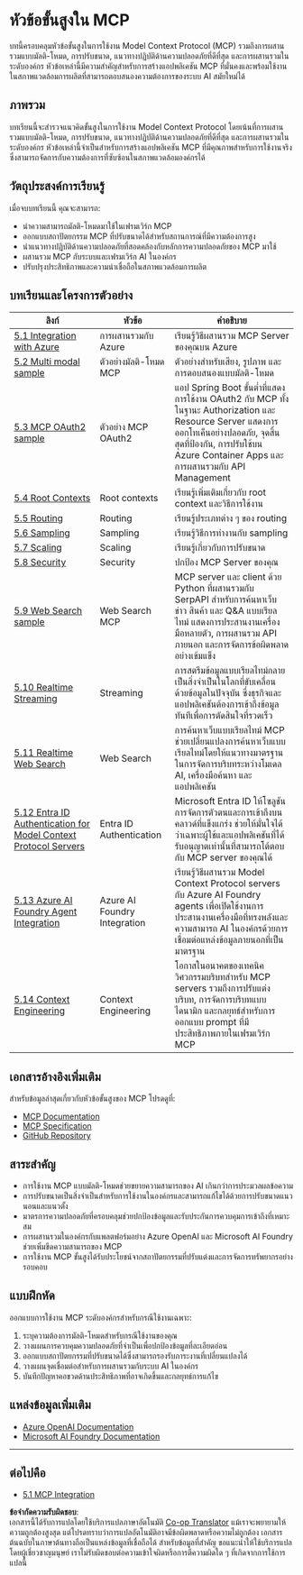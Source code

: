<!--
CO_OP_TRANSLATOR_METADATA:
{
  "original_hash": "a5c1d9e9856024d23da4a65a847c75ac",
  "translation_date": "2025-07-18T07:17:06+00:00",
  "source_file": "05-AdvancedTopics/README.md",
  "language_code": "th"
}
-->
# หัวข้อขั้นสูงใน MCP

บทนี้ครอบคลุมหัวข้อขั้นสูงในการใช้งาน Model Context Protocol (MCP) รวมถึงการผสานรวมแบบมัลติ-โหมด, การปรับขนาด, แนวทางปฏิบัติด้านความปลอดภัยที่ดีที่สุด และการผสานรวมในระดับองค์กร หัวข้อเหล่านี้มีความสำคัญสำหรับการสร้างแอปพลิเคชัน MCP ที่มั่นคงและพร้อมใช้งานในสภาพแวดล้อมการผลิตที่สามารถตอบสนองความต้องการของระบบ AI สมัยใหม่ได้

## ภาพรวม

บทเรียนนี้จะสำรวจแนวคิดขั้นสูงในการใช้งาน Model Context Protocol โดยเน้นที่การผสานรวมแบบมัลติ-โหมด, การปรับขนาด, แนวทางปฏิบัติด้านความปลอดภัยที่ดีที่สุด และการผสานรวมในระดับองค์กร หัวข้อเหล่านี้จำเป็นสำหรับการสร้างแอปพลิเคชัน MCP ที่มีคุณภาพสำหรับการใช้งานจริงซึ่งสามารถจัดการกับความต้องการที่ซับซ้อนในสภาพแวดล้อมองค์กรได้

## วัตถุประสงค์การเรียนรู้

เมื่อจบบทเรียนนี้ คุณจะสามารถ:

- นำความสามารถมัลติ-โหมดมาใช้ในเฟรมเวิร์ก MCP
- ออกแบบสถาปัตยกรรม MCP ที่ปรับขนาดได้สำหรับสถานการณ์ที่มีความต้องการสูง
- นำแนวทางปฏิบัติด้านความปลอดภัยที่สอดคล้องกับหลักการความปลอดภัยของ MCP มาใช้
- ผสานรวม MCP กับระบบและเฟรมเวิร์ก AI ในองค์กร
- ปรับปรุงประสิทธิภาพและความน่าเชื่อถือในสภาพแวดล้อมการผลิต

## บทเรียนและโครงการตัวอย่าง

| ลิงก์ | หัวข้อ | คำอธิบาย |
|------|-------|-------------|
| [5.1 Integration with Azure](./mcp-integration/README.md) | การผสานรวมกับ Azure | เรียนรู้วิธีผสานรวม MCP Server ของคุณบน Azure |
| [5.2 Multi modal sample](./mcp-multi-modality/README.md) | ตัวอย่างมัลติ-โหมด MCP | ตัวอย่างสำหรับเสียง, รูปภาพ และการตอบสนองแบบมัลติ-โหมด |
| [5.3 MCP OAuth2 sample](../../../05-AdvancedTopics/mcp-oauth2-demo) | ตัวอย่าง MCP OAuth2 | แอป Spring Boot ขั้นต่ำที่แสดงการใช้งาน OAuth2 กับ MCP ทั้งในฐานะ Authorization และ Resource Server แสดงการออกโทเค็นอย่างปลอดภัย, จุดสิ้นสุดที่ป้องกัน, การปรับใช้บน Azure Container Apps และการผสานรวมกับ API Management |
| [5.4 Root Contexts](./mcp-root-contexts/README.md) | Root contexts | เรียนรู้เพิ่มเติมเกี่ยวกับ root context และวิธีการใช้งาน |
| [5.5 Routing](./mcp-routing/README.md) | Routing | เรียนรู้ประเภทต่าง ๆ ของ routing |
| [5.6 Sampling](./mcp-sampling/README.md) | Sampling | เรียนรู้วิธีการทำงานกับ sampling |
| [5.7 Scaling](./mcp-scaling/README.md) | Scaling | เรียนรู้เกี่ยวกับการปรับขนาด |
| [5.8 Security](./mcp-security/README.md) | Security | ปกป้อง MCP Server ของคุณ |
| [5.9 Web Search sample](./web-search-mcp/README.md) | Web Search MCP | MCP server และ client ด้วย Python ที่ผสานรวมกับ SerpAPI สำหรับการค้นหาเว็บ ข่าว สินค้า และ Q&A แบบเรียลไทม์ แสดงการประสานงานเครื่องมือหลายตัว, การผสานรวม API ภายนอก และการจัดการข้อผิดพลาดอย่างเข้มแข็ง |
| [5.10 Realtime Streaming](./mcp-realtimestreaming/README.md) | Streaming | การสตรีมข้อมูลแบบเรียลไทม์กลายเป็นสิ่งจำเป็นในโลกที่ขับเคลื่อนด้วยข้อมูลในปัจจุบัน ซึ่งธุรกิจและแอปพลิเคชันต้องการเข้าถึงข้อมูลทันทีเพื่อการตัดสินใจที่รวดเร็ว |
| [5.11 Realtime Web Search](./mcp-realtimesearch/README.md) | Web Search | การค้นหาเว็บแบบเรียลไทม์ MCP ช่วยเปลี่ยนแปลงการค้นหาเว็บแบบเรียลไทม์โดยให้แนวทางมาตรฐานในการจัดการบริบทระหว่างโมเดล AI, เครื่องมือค้นหา และแอปพลิเคชัน |
| [5.12  Entra ID Authentication for Model Context Protocol Servers](./mcp-security-entra/README.md) | Entra ID Authentication | Microsoft Entra ID ให้โซลูชันการจัดการตัวตนและการเข้าถึงบนคลาวด์ที่แข็งแกร่ง ช่วยให้มั่นใจได้ว่าเฉพาะผู้ใช้และแอปพลิเคชันที่ได้รับอนุญาตเท่านั้นที่สามารถโต้ตอบกับ MCP server ของคุณได้ |
| [5.13 Azure AI Foundry Agent Integration](./mcp-foundry-agent-integration/README.md) | Azure AI Foundry Integration | เรียนรู้วิธีผสานรวม Model Context Protocol servers กับ Azure AI Foundry agents เพื่อเปิดใช้งานการประสานงานเครื่องมือที่ทรงพลังและความสามารถ AI ในองค์กรด้วยการเชื่อมต่อแหล่งข้อมูลภายนอกที่เป็นมาตรฐาน |
| [5.14 Context Engineering](./mcp-contextengineering/README.md) | Context Engineering | โอกาสในอนาคตของเทคนิควิศวกรรมบริบทสำหรับ MCP servers รวมถึงการปรับแต่งบริบท, การจัดการบริบทแบบไดนามิก และกลยุทธ์สำหรับการออกแบบ prompt ที่มีประสิทธิภาพภายในเฟรมเวิร์ก MCP |

## เอกสารอ้างอิงเพิ่มเติม

สำหรับข้อมูลล่าสุดเกี่ยวกับหัวข้อขั้นสูงของ MCP โปรดดูที่:
- [MCP Documentation](https://modelcontextprotocol.io/)
- [MCP Specification](https://spec.modelcontextprotocol.io/)
- [GitHub Repository](https://github.com/modelcontextprotocol)

## สาระสำคัญ

- การใช้งาน MCP แบบมัลติ-โหมดช่วยขยายความสามารถของ AI เกินกว่าการประมวลผลข้อความ
- การปรับขนาดเป็นสิ่งจำเป็นสำหรับการใช้งานในองค์กรและสามารถแก้ไขได้ด้วยการปรับขนาดแนวนอนและแนวตั้ง
- มาตรการความปลอดภัยที่ครอบคลุมช่วยปกป้องข้อมูลและรับประกันการควบคุมการเข้าถึงที่เหมาะสม
- การผสานรวมในองค์กรกับแพลตฟอร์มอย่าง Azure OpenAI และ Microsoft AI Foundry ช่วยเพิ่มขีดความสามารถของ MCP
- การใช้งาน MCP ขั้นสูงได้รับประโยชน์จากสถาปัตยกรรมที่ปรับแต่งและการจัดการทรัพยากรอย่างรอบคอบ

## แบบฝึกหัด

ออกแบบการใช้งาน MCP ระดับองค์กรสำหรับกรณีใช้งานเฉพาะ:

1. ระบุความต้องการมัลติ-โหมดสำหรับกรณีใช้งานของคุณ
2. วางแผนการควบคุมความปลอดภัยที่จำเป็นเพื่อปกป้องข้อมูลที่ละเอียดอ่อน
3. ออกแบบสถาปัตยกรรมที่ปรับขนาดได้ซึ่งสามารถรองรับภาระงานที่เปลี่ยนแปลงได้
4. วางแผนจุดเชื่อมต่อสำหรับการผสานรวมกับระบบ AI ในองค์กร
5. บันทึกปัญหาคอขวดด้านประสิทธิภาพที่อาจเกิดขึ้นและกลยุทธ์การแก้ไข

## แหล่งข้อมูลเพิ่มเติม

- [Azure OpenAI Documentation](https://learn.microsoft.com/en-us/azure/ai-services/openai/)
- [Microsoft AI Foundry Documentation](https://learn.microsoft.com/en-us/ai-services/)

---

## ต่อไปคือ

- [5.1 MCP Integration](./mcp-integration/README.md)

**ข้อจำกัดความรับผิดชอบ**:  
เอกสารนี้ได้รับการแปลโดยใช้บริการแปลภาษาอัตโนมัติ [Co-op Translator](https://github.com/Azure/co-op-translator) แม้เราจะพยายามให้ความถูกต้องสูงสุด แต่โปรดทราบว่าการแปลอัตโนมัติอาจมีข้อผิดพลาดหรือความไม่ถูกต้อง เอกสารต้นฉบับในภาษาต้นทางถือเป็นแหล่งข้อมูลที่เชื่อถือได้ สำหรับข้อมูลที่สำคัญ ขอแนะนำให้ใช้บริการแปลโดยผู้เชี่ยวชาญมนุษย์ เราไม่รับผิดชอบต่อความเข้าใจผิดหรือการตีความผิดใด ๆ ที่เกิดจากการใช้การแปลนี้
